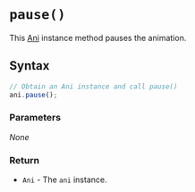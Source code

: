 # `pause()`
This [Ani](/firedom/api/ani/Ani/README.md) instance method pauses the animation.

## Syntax

```js
// Obtain an Ani instance and call pause()
ani.pause();
```

### Parameters
*None*

### Return
+ `Ani` - The `ani` instance.